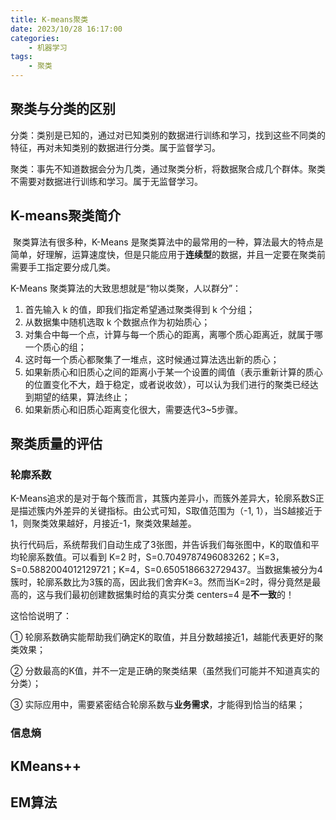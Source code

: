 ```yaml
---
title: K-means聚类
date: 2023/10/28 16:17:00
categories:
    - 机器学习
tags: 
    - 聚类
---
```


## **聚类与分类的区别**

​	分类：类别是已知的，通过对已知类别的数据进行训练和学习，找到这些不同类的特征，再对未知类别的数据进行分类。属于监督学习。

​	聚类：事先不知道数据会分为几类，通过聚类分析，将数据聚合成几个群体。聚类不需要对数据进行训练和学习。属于无监督学习。



## K-means聚类简介

​	聚类算法有很多种，K-Means 是聚类算法中的最常用的一种，算法最大的特点是简单，好理解，运算速度快，但是只能应用于**连续型**的数据，并且一定要在聚类前需要手工指定要分成几类。

K-Means 聚类算法的大致思想就是“物以类聚，人以群分”：

1. 首先输入 k 的值，即我们指定希望通过聚类得到 k 个分组；
2. 从数据集中随机选取 k 个数据点作为初始质心；
3. 对集合中每一个点，计算与每一个质心的距离，离哪个质心距离近，就属于哪一个质心的组；
4. 这时每一个质心都聚集了一堆点，这时候通过算法选出新的质心；
5. 如果新质心和旧质心之间的距离小于某一个设置的阈值（表示重新计算的质心的位置变化不大，趋于稳定，或者说收敛），可以认为我们进行的聚类已经达到期望的结果，算法终止；
6. 如果新质心和旧质心距离变化很大，需要迭代3~5步骤。



## 聚类质量的评估

### 轮廓系数

​	K-Means追求的是对于每个簇而言，其簇内差异小，而簇外差异大，轮廓系数S正是描述簇内外差异的关键指标。由公式可知，S取值范围为（-1, 1），当S越接近于1，则聚类效果越好，月接近-1，聚类效果越差。

​	执行代码后，系统帮我们自动生成了3张图，并告诉我们每张图中，K的取值和平均轮廓系数值。可以看到 K=2 时，S=0.7049787496083262；K=3，S=0.5882004012129721；K=4，S=0.6505186632729437。当数据集被分为4簇时，轮廓系数比为3簇的高，因此我们舍弃K=3。然而当K=2时，得分竟然是最高的，这与我们最初创建数据集时给的真实分类 centers=4 是**不一致**的！

这恰恰说明了：

① 轮廓系数确实能帮助我们确定K的取值，并且分数越接近1，越能代表更好的聚类效果；

② 分数最高的K值，并不一定是正确的聚类结果（虽然我们可能并不知道真实的分类）；

③ 实际应用中，需要紧密结合轮廓系数与**业务需求**，才能得到恰当的结果；

### 信息熵

## KMeans++



## EM算法



